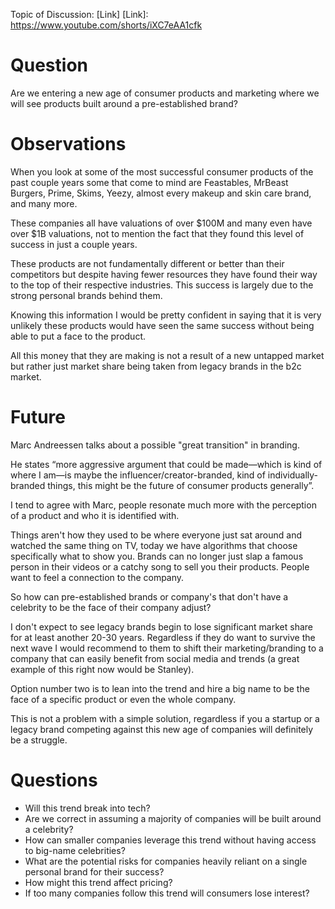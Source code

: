 Topic of Discussion: [Link]
[Link]: https://www.youtube.com/shorts/iXC7eAA1cfk
<br>

# Question
Are we entering a new age of consumer products and marketing where we will see products built around a pre-established brand? 

# Observations
When you look at some of the most successful consumer products of the past couple years some that come to mind are Feastables, MrBeast Burgers, Prime, Skims, Yeezy, almost every makeup and skin care brand, and many more.

These companies all have valuations of over $100M and many even have over $1B valuations, not to mention the fact that they found this level of success in just a couple years.

These products are not fundamentally different or better than their competitors but despite having fewer resources they have found their way to the top of their respective industries. This success is largely due to the strong personal brands behind them.

Knowing this information I would be pretty confident in saying that it is very unlikely these products would have seen the same success without being able to put a face to the product.

All this money that they are making is not a result of a new untapped market but rather just market share being taken from legacy brands in the b2c market.

# Future 
Marc Andreessen talks about a possible "great transition" in branding.

He states “more aggressive argument that could be made—which is kind of where I am—is maybe the influencer/creator-branded, kind of individually-branded things, this might be the future of consumer products generally”.

I tend to agree with Marc, people resonate much more with the perception of a product and who it is identified with.

Things aren't how they used to be where everyone just sat around and watched the same thing on TV, today we have algorithms that choose specifically what to show you. Brands can no longer just slap a famous person in their videos or a catchy song to sell you their products. People want to feel a connection to the company.

So how can pre-established brands or company's that don't have a celebrity to be the face of their company adjust?

I don't expect to see legacy brands begin to lose significant market share for at least another 20-30 years. Regardless if they do want to survive the next wave I would recommend to them to shift their marketing/branding to a company that can easily benefit from social media and trends (a great example of this right now would be Stanley). 

Option number two is to lean into the trend and hire a big name to be the face of a specific product or even the whole company. 

This is not a problem with a simple solution, regardless if you a startup or a legacy brand competing against this new age of companies will definitely be a struggle. 

# Questions
- Will this trend break into tech?
- Are we correct in assuming a majority of companies will be built around a celebrity?
- How can smaller companies leverage this trend without having access to big-name celebrities?
- What are the potential risks for companies heavily reliant on a single personal brand for their success?
- How might this trend affect pricing?
- If too many companies follow this trend will consumers lose interest?
